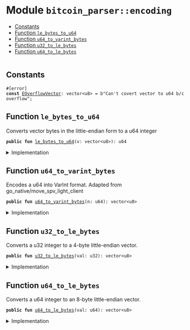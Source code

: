 
<a name="bitcoin_parser_encoding"></a>

# Module `bitcoin_parser::encoding`

-  [Constants](#@Constants_0)
-  [Function `le_bytes_to_u64`](#bitcoin_parser_encoding_le_bytes_to_u64)
-  [Function `u64_to_varint_bytes`](#bitcoin_parser_encoding_u64_to_varint_bytes)
-  [Function `u32_to_le_bytes`](#bitcoin_parser_encoding_u32_to_le_bytes)
-  [Function `u64_to_le_bytes`](#bitcoin_parser_encoding_u64_to_le_bytes)

<pre><code></code></pre>

<a name="@Constants_0"></a>

## Constants

<a name="bitcoin_parser_encoding_EOverflowVector"></a>

<pre><code>#[error]
<b>const</b> <a href="../bitcoin_parser/encoding.md#bitcoin_parser_encoding_EOverflowVector">EOverflowVector</a>: vector&lt;u8&gt; = b"Can't covert vector to u64 b/c overflow";
</code></pre>

<a name="bitcoin_parser_encoding_le_bytes_to_u64"></a>

## Function `le_bytes_to_u64`

Converts vector bytes in the little-endian form to a u64 integer

<pre><code><b>public</b> <b>fun</b> <a href="../bitcoin_parser/encoding.md#bitcoin_parser_encoding_le_bytes_to_u64">le_bytes_to_u64</a>(v: vector&lt;u8&gt;): u64
</code></pre>

<details>
<summary>Implementation</summary>

<pre><code><b>public</b> <b>fun</b> <a href="../bitcoin_parser/encoding.md#bitcoin_parser_encoding_le_bytes_to_u64">le_bytes_to_u64</a>(v: vector&lt;u8&gt;): u64 {
    <b>assert</b>!(v.length() &lt;= 8, <a href="../bitcoin_parser/encoding.md#bitcoin_parser_encoding_EOverflowVector">EOverflowVector</a>);
    <b>let</b> <b>mut</b> number = 0;
    v.length().do!(|i| {
        number = number + ((v[i] <b>as</b> u64) * ((1 <b>as</b> u64) &lt;&lt; ((i <b>as</b> u8) * 8)) <b>as</b> u64)
    });
    number
}
</code></pre>

</details>

<a name="bitcoin_parser_encoding_u64_to_varint_bytes"></a>

## Function `u64_to_varint_bytes`

Encodes a u64 into VarInt format.
Adapted from go_native/move_spv_light_client

<pre><code><b>public</b> <b>fun</b> <a href="../bitcoin_parser/encoding.md#bitcoin_parser_encoding_u64_to_varint_bytes">u64_to_varint_bytes</a>(n: u64): vector&lt;u8&gt;
</code></pre>

<details>
<summary>Implementation</summary>

<pre><code><b>public</b> <b>fun</b> <a href="../bitcoin_parser/encoding.md#bitcoin_parser_encoding_u64_to_varint_bytes">u64_to_varint_bytes</a>(n: u64): vector&lt;u8&gt; {
    <b>let</b> <b>mut</b> ans = vector::empty&lt;u8&gt;();
    <b>let</b> <b>mut</b> n = n;
    <b>if</b> (n &lt;= 252) {
        ans.push_back(n <b>as</b> u8);
    } <b>else</b> <b>if</b> (n &lt;= 65535) {
        ans.push_back(0xfd);
        do!(2, |_i| {
            ans.push_back((n & 0xff) <b>as</b> u8);
            n = n &gt;&gt; 8;
        });
    } <b>else</b> <b>if</b> (n &lt;= 4294967295) {
        ans.push_back(0xfe);
        do!(4, |_i| {
            ans.push_back((n & 0xff) <b>as</b> u8);
            n = n &gt;&gt; 8;
        });
    } <b>else</b> {
        ans.push_back(0xff);
        do!(8, |_i| {
            ans.push_back((n & 0xff) <b>as</b> u8);
            n = n &gt;&gt; 8;
        });
    };
    ans
}
</code></pre>

</details>

<a name="bitcoin_parser_encoding_u32_to_le_bytes"></a>

## Function `u32_to_le_bytes`

Converts a u32 integer to a 4-byte little-endian vector<u8>.

<pre><code><b>public</b> <b>fun</b> <a href="../bitcoin_parser/encoding.md#bitcoin_parser_encoding_u32_to_le_bytes">u32_to_le_bytes</a>(val: u32): vector&lt;u8&gt;
</code></pre>

<details>
<summary>Implementation</summary>

<pre><code><b>public</b> <b>fun</b> <a href="../bitcoin_parser/encoding.md#bitcoin_parser_encoding_u32_to_le_bytes">u32_to_le_bytes</a>(val: u32): vector&lt;u8&gt; {
    <b>let</b> <b>mut</b> bytes = vector::empty&lt;u8&gt;();
    bytes.push_back(((val &gt;&gt; 0) & 0xFF) <b>as</b> u8);
    bytes.push_back(((val &gt;&gt; 8) & 0xFF) <b>as</b> u8);
    bytes.push_back(((val &gt;&gt; 16) & 0xFF) <b>as</b> u8);
    bytes.push_back(((val &gt;&gt; 24) & 0xFF) <b>as</b> u8);
    bytes
}
</code></pre>

</details>

<a name="bitcoin_parser_encoding_u64_to_le_bytes"></a>

## Function `u64_to_le_bytes`

Converts a u64 integer to an 8-byte little-endian vector<u8>.

<pre><code><b>public</b> <b>fun</b> <a href="../bitcoin_parser/encoding.md#bitcoin_parser_encoding_u64_to_le_bytes">u64_to_le_bytes</a>(val: u64): vector&lt;u8&gt;
</code></pre>

<details>
<summary>Implementation</summary>

<pre><code><b>public</b> <b>fun</b> <a href="../bitcoin_parser/encoding.md#bitcoin_parser_encoding_u64_to_le_bytes">u64_to_le_bytes</a>(val: u64): vector&lt;u8&gt; {
    <b>let</b> <b>mut</b> bytes = vector::empty&lt;u8&gt;();
    bytes.push_back(((val &gt;&gt; 0) & 0xFF) <b>as</b> u8);
    bytes.push_back(((val &gt;&gt; 8) & 0xFF) <b>as</b> u8);
    bytes.push_back(((val &gt;&gt; 16) & 0xFF) <b>as</b> u8);
    bytes.push_back(((val &gt;&gt; 24) & 0xFF) <b>as</b> u8);
    bytes.push_back(((val &gt;&gt; 32) & 0xFF) <b>as</b> u8);
    bytes.push_back(((val &gt;&gt; 40) & 0xFF) <b>as</b> u8);
    bytes.push_back(((val &gt;&gt; 48) & 0xFF) <b>as</b> u8);
    bytes.push_back(((val &gt;&gt; 56) & 0xFF) <b>as</b> u8);
    bytes
}
</code></pre>

</details>
